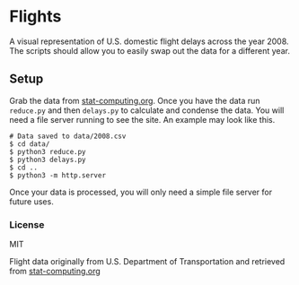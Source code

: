 # Flights

A visual representation of U.S. domestic flight delays across the year 2008. The scripts should allow you to easily swap out the data for a different year.

## Setup

Grab the data from [stat-computing.org](http://stat-computing.org/dataexpo/2009/the-data.html). Once you have the data run `reduce.py` and then `delays.py` to calculate and condense the data. You will need a file server running to see the site. An example may look like this.

```
# Data saved to data/2008.csv
$ cd data/
$ python3 reduce.py
$ python3 delays.py
$ cd ..
$ python3 -m http.server
```
 Once your data is processed, you will only need a simple file server for future uses.

### License
MIT

Flight data originally from U.S. Department of Transportation and retrieved from [stat-computing.org](http://stat-computing.org/dataexpo/2009/the-data.html)
